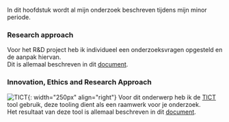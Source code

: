 In dit hoofdstuk wordt al mijn onderzoek beschreven tijdens mijn minor periode.

### Research approach
Voor het R&D project heb ik individueel een onderzoeksvragen opgesteld en de aanpak hiervan. <br>
Dit is allemaal beschreven in dit 
<a href="./files/TvH_Research_Approach.docx" download>document</a>.

### Innovation, Ethics and Research Approach
![TICT](https://tict.io/images/tict-logo.png){: width="250px" align="right"}
Voor dit onderwerp heb ik de [TICT](https://tict.io/) tool gebruik, deze tooling dient als een raamwerk voor je onderzoek. <br>
Het resultaat van deze tool is allemaal beschreven in dit 
<a href="./files/TvH_TICT.pdf" download>document</a>.
